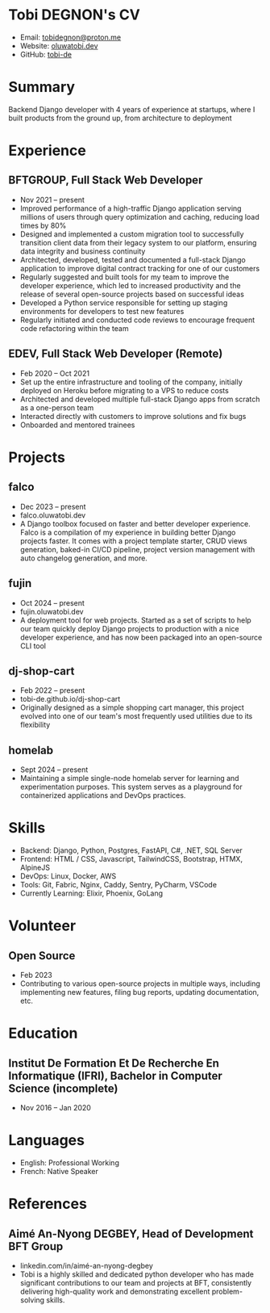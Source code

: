 # Tobi DEGNON's CV

- Email: [tobidegnon@proton.me](mailto:tobidegnon@proton.me)
- Website: [oluwatobi.dev](https://oluwatobi.dev/)
- GitHub: [tobi-de](https://github.com/tobi-de)


# Summary

Backend Django developer with 4 years of experience at startups, where I built products from the ground up, from architecture to deployment

# Experience

## BFTGROUP, Full Stack Web Developer

- Nov 2021 – present
- Improved performance of a high-traffic Django application serving millions of users through query optimization and caching, reducing load times by 80%
- Designed and implemented a custom migration tool to successfully transition client data from their legacy system to our platform, ensuring data integrity and business continuity
- Architected, developed, tested and documented a full-stack Django application to improve digital contract tracking for one of our customers
- Regularly suggested and built tools for my team to improve the developer experience, which led to increased productivity and the release of several open-source projects based on successful ideas
- Developed a Python service responsible for setting up staging environments for developers to test new features
- Regularly initiated and conducted code reviews to encourage frequent code refactoring within the team

## EDEV, Full Stack Web Developer (Remote)

- Feb 2020 – Oct 2021
- Set up the entire infrastructure and tooling of the company, initially deployed on Heroku before migrating to a VPS to reduce costs
- Architected and developed multiple full-stack Django apps from scratch as a one-person team
- Interacted directly with customers to improve solutions and fix bugs
- Onboarded and mentored trainees

# Projects

## falco

- Dec 2023 – present
- falco.oluwatobi.dev
- A Django toolbox focused on faster and better developer experience. Falco is a compilation of my experience in building better Django projects faster. It comes with a project template starter, CRUD views generation, baked-in CI/CD pipeline, project version management with auto changelog generation, and more.

## fujin

- Oct 2024 – present
- fujin.oluwatobi.dev
- A deployment tool for web projects. Started as a set of scripts to help our team quickly deploy Django projects to production with a nice developer experience, and has now been packaged into an open-source CLI tool

## dj-shop-cart

- Feb 2022 – present
- tobi-de.github.io/dj-shop-cart
- Originally designed as a simple shopping cart manager, this project evolved into one of our team's most frequently used utilities due to its flexibility

## homelab

- Sept 2024 – present
- Maintaining a simple single-node homelab server for learning and experimentation purposes. This system serves as a playground for containerized applications and DevOps practices.

# Skills

- Backend: Django, Python, Postgres, FastAPI, C#, .NET, SQL Server
- Frontend: HTML / CSS, Javascript, TailwindCSS, Bootstrap, HTMX, AlpineJS
- DevOps: Linux, Docker, AWS
- Tools: Git, Fabric, Nginx, Caddy, Sentry, PyCharm, VSCode
- Currently Learning: Elixir, Phoenix, GoLang
# Volunteer

## Open Source

- Feb 2023
- Contributing to various open-source projects in multiple ways, including implementing new features, filing bug reports, updating documentation, etc.

# Education

## Institut De Formation Et De Recherche En Informatique (IFRI), Bachelor in Computer Science (incomplete)

- Nov 2016 – Jan 2020

# Languages

- English: Professional Working
- French: Native Speaker
# References

## Aimé An-Nyong DEGBEY, Head of Development BFT Group

- linkedin.com/in/aimé-an-nyong-degbey
- Tobi is a highly skilled and dedicated python developer who has made significant contributions to our team and projects at BFT, consistently delivering high-quality work and demonstrating excellent problem-solving skills.

